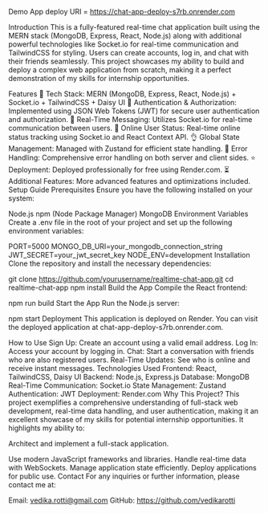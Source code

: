 Demo App
deploy URI = https://chat-app-deploy-s7rb.onrender.com

Introduction
This is a fully-featured real-time chat application built using the MERN stack (MongoDB, Express, React, Node.js) along with additional powerful technologies like Socket.io for real-time communication and TailwindCSS for styling. Users can create accounts, log in, and chat with their friends seamlessly. This project showcases my ability to build and deploy a complex web application from scratch, making it a perfect demonstration of my skills for internship opportunities.

Features
🌟 Tech Stack: MERN (MongoDB, Express, React, Node.js) + Socket.io + TailwindCSS + Daisy UI
🎃 Authentication & Authorization: Implemented using JSON Web Tokens (JWT) for secure user authentication and authorization.
👾 Real-Time Messaging: Utilizes Socket.io for real-time communication between users.
🚀 Online User Status: Real-time online status tracking using Socket.io and React Context API.
👌 Global State Management: Managed with Zustand for efficient state handling.
🐞 Error Handling: Comprehensive error handling on both server and client sides.
⭐ Deployment: Deployed professionally for free using Render.com.
⏳ Additional Features: More advanced features and optimizations included.
Setup Guide
Prerequisites
Ensure you have the following installed on your system:

Node.js
npm (Node Package Manager)
MongoDB
Environment Variables
Create a .env file in the root of your project and set up the following environment variables:

PORT=5000
MONGO_DB_URI=your_mongodb_connection_string
JWT_SECRET=your_jwt_secret_key
NODE_ENV=development
Installation
Clone the repository and install the necessary dependencies:

git clone https://github.com/yourusername/realtime-chat-app.git
cd realtime-chat-app
npm install
Build the App
Compile the React frontend:

npm run build
Start the App
Run the Node.js server:

npm start
Deployment
This application is deployed on Render. You can visit the deployed application at chat-app-deploy-s7rb.onrender.com.

How to Use
Sign Up: Create an account using a valid email address.
Log In: Access your account by logging in.
Chat: Start a conversation with friends who are also registered users.
Real-Time Updates: See who is online and receive instant messages.
Technologies Used
Frontend: React, TailwindCSS, Daisy UI
Backend: Node.js, Express.js
Database: MongoDB
Real-Time Communication: Socket.io
State Management: Zustand
Authentication: JWT
Deployment: Render.com
Why This Project?
This project exemplifies a comprehensive understanding of full-stack web development, real-time data handling, and user authentication, making it an excellent showcase of my skills for potential internship opportunities. It highlights my ability to:

Architect and implement a full-stack application.

Use modern JavaScript frameworks and libraries.
Handle real-time data with WebSockets.
Manage application state efficiently.
Deploy applications for public use.
Contact
For any inquiries or further information, please contact me at:

Email: vedika.rotti@gmail.com
GitHub: https://github.com/vedikarotti
